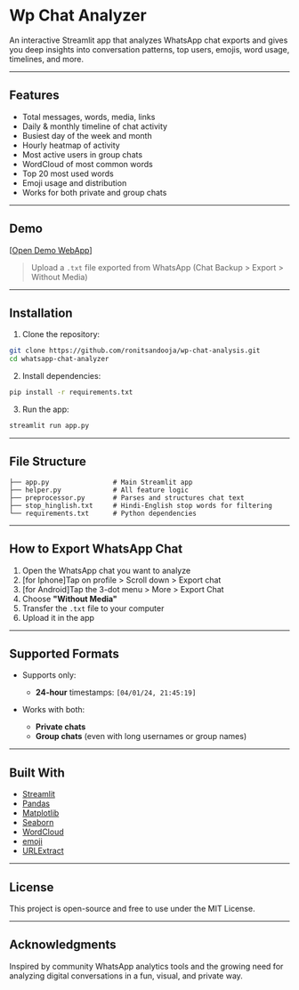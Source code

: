 # Wp Chat Analyzer

An interactive Streamlit app that analyzes WhatsApp chat exports and gives you deep insights into conversation patterns, top users, emojis, word usage, timelines, and more.

---

## Features

- Total messages, words, media, links
- Daily & monthly timeline of chat activity
- Busiest day of the week and month
- Hourly heatmap of activity
- Most active users in group chats
- WordCloud of most common words
- Top 20 most used words
- Emoji usage and distribution
- Works for both private and group chats

---

## Demo

[[Open Demo WebApp](https://wp-chat-analyzer-by-ronit.streamlit.app/)]

> Upload a `.txt` file exported from WhatsApp (Chat Backup > Export > Without Media)

---

## Installation

1. Clone the repository:
```bash
git clone https://github.com/ronitsandooja/wp-chat-analysis.git
cd whatsapp-chat-analyzer
````

2. Install dependencies:

```bash
pip install -r requirements.txt
```

3. Run the app:

```bash
streamlit run app.py
```

---

## File Structure

```
├── app.py                # Main Streamlit app
├── helper.py             # All feature logic
├── preprocessor.py       # Parses and structures chat text
├── stop_hinglish.txt     # Hindi-English stop words for filtering
└── requirements.txt      # Python dependencies
```

---

## How to Export WhatsApp Chat

1. Open the WhatsApp chat you want to analyze
2. [for Iphone]Tap on profile > Scroll down > Export chat
3. [for Android]Tap the 3-dot menu > More > Export Chat
4. Choose **"Without Media"**
5. Transfer the `.txt` file to your computer
6. Upload it in the app

---

## Supported Formats

* Supports only:

  * **24-hour** timestamps: `[04/01/24, 21:45:19]`

* Works with both:

  * **Private chats**
  * **Group chats** (even with long usernames or group names)

---

## Built With

* [Streamlit](https://streamlit.io)
* [Pandas](https://pandas.pydata.org/)
* [Matplotlib](https://matplotlib.org/)
* [Seaborn](https://seaborn.pydata.org/)
* [WordCloud](https://github.com/amueller/word_cloud)
* [emoji](https://pypi.org/project/emoji/)
* [URLExtract](https://github.com/lipoja/URLExtract)

---

## License

This project is open-source and free to use under the MIT License.

---

## Acknowledgments

Inspired by community WhatsApp analytics tools and the growing need for analyzing digital conversations in a fun, visual, and private way.

